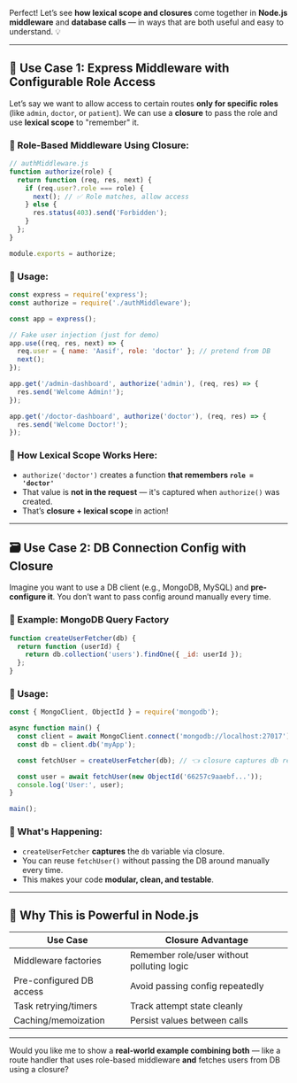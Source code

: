 
Perfect! Let’s see **how lexical scope and closures** come together in **Node.js middleware** and **database calls** — in ways that are both useful and easy to understand. 💡

---

## 🧰 Use Case 1: **Express Middleware with Configurable Role Access**

Let’s say we want to allow access to certain routes **only for specific roles** (like `admin`, `doctor`, or `patient`). We can use a **closure** to pass the role and use **lexical scope** to "remember" it.

### 🔐 Role-Based Middleware Using Closure:

```js
// authMiddleware.js
function authorize(role) {
  return function (req, res, next) {
    if (req.user?.role === role) {
      next(); // ✅ Role matches, allow access
    } else {
      res.status(403).send('Forbidden');
    }
  };
}

module.exports = authorize;
```

### 🧪 Usage:

```js
const express = require('express');
const authorize = require('./authMiddleware');

const app = express();

// Fake user injection (just for demo)
app.use((req, res, next) => {
  req.user = { name: 'Aasif', role: 'doctor' }; // pretend from DB
  next();
});

app.get('/admin-dashboard', authorize('admin'), (req, res) => {
  res.send('Welcome Admin!');
});

app.get('/doctor-dashboard', authorize('doctor'), (req, res) => {
  res.send('Welcome Doctor!');
});
```

### 🧠 How Lexical Scope Works Here:
- `authorize('doctor')` creates a function **that remembers `role = 'doctor'`**
- That value is **not in the request** — it's captured when `authorize()` was created.
- That’s **closure + lexical scope** in action!

---

## 🗃️ Use Case 2: **DB Connection Config with Closure**

Imagine you want to use a DB client (e.g., MongoDB, MySQL) and **pre-configure it**. You don’t want to pass config around manually every time.

### 🔁 Example: MongoDB Query Factory

```js
function createUserFetcher(db) {
  return function (userId) {
    return db.collection('users').findOne({ _id: userId });
  };
}
```

### 🔧 Usage:

```js
const { MongoClient, ObjectId } = require('mongodb');

async function main() {
  const client = await MongoClient.connect('mongodb://localhost:27017');
  const db = client.db('myApp');

  const fetchUser = createUserFetcher(db); // 👈 closure captures db reference

  const user = await fetchUser(new ObjectId('66257c9aaebf...'));
  console.log('User:', user);
}

main();
```

### 🧠 What's Happening:
- `createUserFetcher` **captures** the `db` variable via closure.
- You can reuse `fetchUser()` without passing the DB around manually every time.
- This makes your code **modular, clean, and testable**.

---

## 🧵 Why This is Powerful in Node.js

| Use Case                 | Closure Advantage                          |
|--------------------------|--------------------------------------------|
| Middleware factories     | Remember role/user without polluting logic |
| Pre-configured DB access | Avoid passing config repeatedly            |
| Task retrying/timers     | Track attempt state cleanly                |
| Caching/memoization      | Persist values between calls               |

---

Would you like me to show a **real-world example combining both** — like a route handler that uses role-based middleware **and** fetches users from DB using a closure?